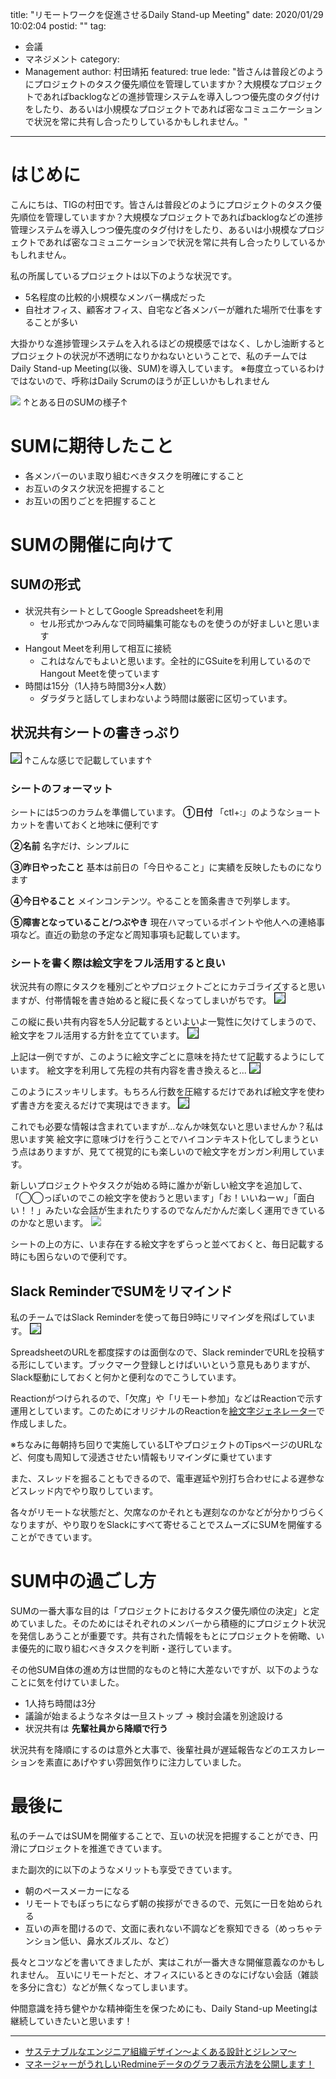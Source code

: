 title: "リモートワークを促進させるDaily Stand-up Meeting"
date: 2020/01/29 10:02:04
postid: ""
tag:
  - 会議
  - マネジメント
category:
  - Management
author: 村田靖拓
featured: true
lede: "皆さんは普段どのようにプロジェクトのタスク優先順位を管理していますか？大規模なプロジェクトであればbacklogなどの進捗管理システムを導入しつつ優先度のタグ付けをしたり、あるいは小規模なプロジェクトであれば密なコミュニケーションで状況を常に共有し合ったりしているかもしれません。"
---
# はじめに
こんにちは、TIGの村田です。皆さんは普段どのようにプロジェクトのタスク優先順位を管理していますか？大規模なプロジェクトであればbacklogなどの進捗管理システムを導入しつつ優先度のタグ付けをしたり、あるいは小規模なプロジェクトであれば密なコミュニケーションで状況を常に共有し合ったりしているかもしれません。

私の所属しているプロジェクトは以下のような状況です。

* 5名程度の比較的小規模なメンバー構成だった
* 自社オフィス、顧客オフィス、自宅など各メンバーが離れた場所で仕事をすることが多い

大掛かりな進捗管理システムを入れるほどの規模感ではなく、しかし油断するとプロジェクトの状況が不透明になりかねないということで、私のチームではDaily Stand-up Meeting(以後、SUM)を導入しています。
※毎度立っているわけではないので、呼称はDaily Scrumのほうが正しいかもしれません

<img src="/images/20200129/photo_20200129_01.jpg">
↑とある日のSUMの様子↑

# SUMに期待したこと
* 各メンバーのいま取り組むべきタスクを明確にすること
* お互いのタスク状況を把握すること
* お互いの困りごとを把握すること

# SUMの開催に向けて

## SUMの形式
* 状況共有シートとしてGoogle Spreadsheetを利用
    * セル形式かつみんなで同時編集可能なものを使うのが好ましいと思います
* Hangout Meetを利用して相互に接続
    * これはなんでもよいと思います。全社的にGSuiteを利用しているのでHangout Meetを使っています
* 時間は15分（1人持ち時間3分×人数）
    * ダラダラと話してしまわないよう時間は厳密に区切っています。

## 状況共有シートの書きっぷり
<img src="/images/20200129/photo_20200129_02.png" style="border:solid 1px #000000">
↑こんな感じで記載しています↑

### シートのフォーマット

シートには5つのカラムを準備しています。
**①日付**
 「ctl+:」のようなショートカットを書いておくと地味に便利です

**②名前**
名字だけ、シンプルに

**③昨日やったこと**
基本は前日の「今日やること」に実績を反映したものになります

**④今日やること**
メインコンテンツ。やることを箇条書きで列挙します。

**⑤障害となっていること/つぶやき**
現在ハマっているポイントや他人への連絡事項など。直近の勤怠の予定など周知事項も記載しています。

### シートを書く際は絵文字をフル活用すると良い
状況共有の際にタスクを種別ごとやプロジェクトごとにカテゴライズすると思いますが、付帯情報を書き始めると縦に長くなってしまいがちです。
<img src="/images/20200129/photo_20200129_04.png" class="img-small-size" style="border:solid 1px #000000">

この縦に長い共有内容を5人分記載するといよいよ一覧性に欠けてしまうので、絵文字をフル活用する方針を立てています。
<img src="/images/20200129/photo_20200129_05.png" class="img-small-size" style="border:solid 1px #000000">

上記は一例ですが、このように絵文字ごとに意味を持たせて記載するようにしています。
絵文字を利用して先程の共有内容を書き換えると...
<img src="/images/20200129/photo_20200129_06.png" class="img-small-size" style="border:solid 1px #000000">

このようにスッキリします。もちろん行数を圧縮するだけであれば絵文字を使わず書き方を変えるだけで実現はできます。
<img src="/images/20200129/photo_20200129_07.png" class="img-small-size" style="border:solid 1px #000000">

これでも必要な情報は含まれていますが...なんか味気ないと思いませんか？私は思います笑
絵文字に意味づけを行うことでハイコンテキスト化してしまうという点はありますが、見てて視覚的にも楽しいので絵文字をガンガン利用しています。

新しいプロジェクトやタスクが始める時に誰かが新しい絵文字を追加して、「◯◯っぽいのでこの絵文字を使おうと思います」「お！いいねーｗ」「面白い！！」みたいな会話が生まれたりするのでなんだかんだ楽しく運用できているのかなと思います。
<img src="/images/20200129/photo_20200129_08.png" class="img-small-size">

シートの上の方に、いま存在する絵文字をずらっと並べておくと、毎日記載する時にも困らないので便利です。

## Slack ReminderでSUMをリマインド

私のチームではSlack Reminderを使って毎日9時にリマインダを飛ばしています。
<img src="/images/20200129/photo_20200129_09.png" style="border:solid 1px #000000">

SpreadsheetのURLを都度探すのは面倒なので、Slack reminderでURLを投稿する形にしています。ブックマーク登録しとけばいいという意見もありますが、Slack駆動にしておくと何かと便利なのでこうしています。

Reactionがつけられるので、「欠席」や「リモート参加」などはReactionで示す運用としています。このためにオリジナルのReactionを[絵文字ジェネレーター](https://emoji-gen.ninja/)で作成しました。

※ちなみに毎朝持ち回りで実施しているLTやプロジェクトのTipsページのURLなど、何度も周知して浸透させたい情報もリマインダに乗せています

また、スレッドを掘ることもできるので、電車遅延や別打ち合わせによる遅参などスレッド内でやり取りしています。

各々がリモートな状態だと、欠席なのかそれとも遅刻なのかなどが分かりづらくなりますが、やり取りをSlackにすべて寄せることでスムーズにSUMを開催することができています。

# SUM中の過ごし方
SUMの一番大事な目的は「プロジェクトにおけるタスク優先順位の決定」と定めていました。そのためにはそれぞれのメンバーから積極的にプロジェクト状況を発信しあうことが重要です。共有された情報をもとにプロジェクトを俯瞰、いま優先的に取り組むべきタスクを判断・遂行しています。

その他SUM自体の進め方は世間的なものと特に大差ないですが、以下のようなことに気を付けていました。

* 1人持ち時間は3分
* 議論が始まるようなネタは一旦ストップ → 検討会議を別途設ける
* 状況共有は **先輩社員から降順で行う**

状況共有を降順にするのは意外と大事で、後輩社員が遅延報告などのエスカレーションを素直にあげやすい雰囲気作りに注力していました。

# 最後に
私のチームではSUMを開催することで、互いの状況を把握することができ、円滑にプロジェクトを推進できています。

また副次的に以下のようなメリットも享受できています。

* 朝のペースメーカーになる
* リモートでもぼっちにならず朝の挨拶ができるので、元気に一日を始められる
* 互いの声を聞けるので、文面に表れない不調などを察知できる（めっちゃテンション低い、鼻水ズルズル、など）

長々とコツなどを書いてきましたが、実はこれが一番大きな開催意義なのかもしれません。
互いにリモートだと、オフィスにいるときのなにげない会話（雑談を多分に含む）などが無くなってしまいます。

仲間意識を持ち健やかな精神衛生を保つためにも、Daily Stand-up Meetingは継続していきたいと思います！

----

* [サステナブルなエンジニア組織デザイン～よくある設計とジレンマ～](/articles/20190917/)
* [マネージャーがうれしいRedmineデータのグラフ表示方法を公開します！](/articles/20190703/)


